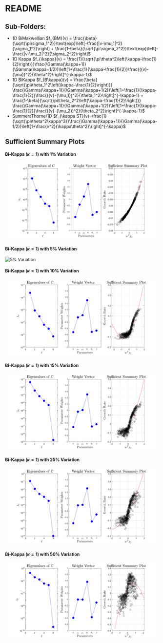 # README

## Sub-Folders:
- 1D BiMaxwellian $f_{BM}(v) = \frac{\beta}{\sqrt{\pi\sigma_1^2}}\text{exp}\left[-\frac{|v-\mu_1|^2}{\sigma_1^2}\right] + \frac{1-\beta}{\sqrt{\pi\sigma_2^2}}\text{exp}\left[-\frac{|v-\mu_2|^2}{\sigma_2^2}\right]$
- 1D Kappa $f_{\kappa}(v) = \frac{1}{\sqrt{\pi\theta^2\left(\kappa-\frac{1}{2}\right)}}\frac{\Gamma(\kappa+1)}{\Gamma(\kappa+1/2)}\left[1+\frac{1}{\kappa-\frac{1}{2}}\frac{({v}-{\mu})^2}{\theta^2}\right]^{-\kappa-1}$
- 1D BiKappa $f_{B\kappa}(v) = \frac{\beta}{\sqrt{\pi\theta_1^2\left(\kappa-\frac{1}{2}\right)}} \frac{\Gamma(\kappa+1)}{\Gamma(\kappa+1/2)}\left[1+\frac{1}{\kappa-\frac{1}{2}}\frac{({v}-{\mu_1})^2}{\theta_1^2}\right]^{-\kappa-1} + \frac{1-\beta}{\sqrt{\pi\theta_2^2\left(\kappa-\frac{1}{2}\right)}}   \frac{\Gamma(\kappa+1)}{\Gamma(\kappa+1/2)}\left[1+\frac{1}{\kappa-\frac{1}{2}}\frac{({v}-{\mu_2})^2}{\theta_2^2}\right]^{-\kappa-1}$
- SummersThorne/1D $f_{\kappa ST}(v)=\frac{1}{\sqrt{\pi\theta^2\kappa^3}}\frac{\Gamma(\kappa+1)}{\Gamma(\kappa-1/2)}\left[1+\frac{v^2}{\kappa\theta^2}\right]^{-\kappa}$

## Sufficient Summary Plots

#### Bi-Kappa $(\kappa=1)$ with 1% Variation
![1% Variation](1D/BiKappa/Figs/kappa1/EigWVSSPfit_Dispersion_KappaBump_1_512_2.svg)
#### Bi-Kappa $(\kappa=1)$ with 5% Variation
![5% Variation](1D/BiKappa/Figs/kappa1/EigWVSSPfit_Dispersion_KappaBump5_512_2.svg)
#### Bi-Kappa $(\kappa=1)$ with 10% Variation
![10% Variation](1D/BiKappa/Figs/kappa1/EigWVSSPfit_Dispersion_KappaBump_10_512_2.svg)
#### Bi-Kappa $(\kappa=1)$ with 15% Variation
![15% Variation](1D/BiKappa/Figs/kappa1/EigWVSSPfit_Dispersion_KappaBump_15_512_2.svg)
#### Bi-Kappa $(\kappa=1)$ with 25% Variation
![25% Variation](1D/BiKappa/Figs/kappa1/EigWVSSPfit_Dispersion_KappaBump_25_512_2.svg)
#### Bi-Kappa $(\kappa=1)$ with 50% Variation
![50% Variation](1D/BiKappa/Figs/kappa1/EigWVSSPfit_Dispersion_KappaBump_50_512_2.svg)



